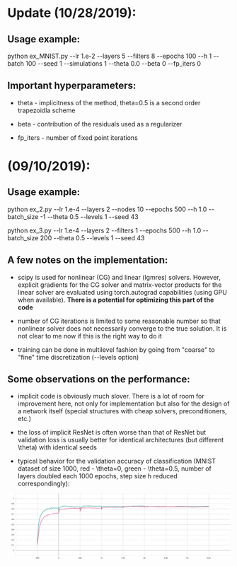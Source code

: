 # Update (10/28/2019):

## Usage example:
python ex_MNIST.py --lr 1.e-2 --layers 5 --filters 8 --epochs 100 --h 1 --batch 100 --seed 1 --simulations 1 --theta 0.0 --beta 0 --fp_iters 0

## Important hyperparameters:

- theta - implicitness of the method, theta=0.5 is a second order trapezoidla scheme

- beta - contribution of the residuals used as a regularizer

- fp_iters - number of fixed point iterations


# (09/10/2019):

## Usage example:

python ex_2.py --lr 1.e-4 --layers 2 --nodes 10 --epochs 500 --h 1.0 --batch_size -1 --theta 0.5 --levels 1 --seed 43

python ex_3.py --lr 1.e-4 --layers 2 --filters 1 --epochs 500 --h 1.0 --batch_size 200 --theta 0.5 --levels 1 --seed 43

## A few notes on the implementation:

- scipy is used for nonlinear (CG) and linear (lgmres) solvers. However, explicit gradients for the CG solver and matrix-vector products for the linear solver are evaluated using torch.autograd capabilities (using GPU when available). __There is a potential for optimizing this part of the code__

- number of CG iterations is limited to some reasonable number so that nonlinear solver does not necessarily converge to the true solution. It is not clear to me now if this is the right way to do it

- training can be done in multilevel fashion by going from "coarse" to "fine" time discretization (--levels option)

## Some observations on the performance:

- implicit code is obviously much slover. There is a lot of room for improvement here, not only for implementation but also for the design of a network itself (special structures with cheap solvers, preconditioners, etc.)

- the loss of implicit ResNet is often worse than that of ResNet but validation loss is usually better for identical architectures (but different \theta) with identical seeds

- typical behavior for the validation accuracy of classification (MNIST dataset of size 1000, red - \theta=0, green - \theta=0.5, number of layers doubled each 1000 epochs, step size h reduced correspondingly):

<img src="./accuracy_validation.svg">
